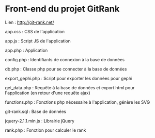 Front-end du projet GitRank
========
Lien : http://git-rank.net/


app.css 			: CSS de l'application

app.js 				: Script JS de l'application

app.php 			: Application

config.php 			: Identifiants de connexion à la base de données

db.php 				: Classe php pour se connecter à la base de données

export_gephi.php 	: Script pour exporter les données pour gephi

get_data.php            : Requête à la base de données et export html pour l'application (en retour d'une requête ajax)

functions.php 		: Fonctions php nécessaire à l'application, génère les SVG

git-rank.sql 		: Base de données

jquery-2.1.1.min.js : Librairie jQuery

rank.php 			: Fonction pour calculer le rank
